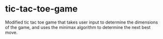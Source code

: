 # tic-tac-toe-game
Modified tic tac toe game that takes user input to determine the dimensions of the game, and uses the minimax algorithm to determine the next best move.
